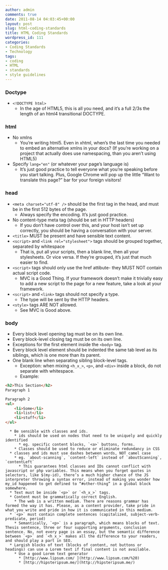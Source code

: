 ```yaml
---
author: admin
comments: true
date: 2011-08-14 04:03:45+00:00
layout: post
slug: html-coding-standards
title: HTML Coding Standards
wordpress_id: 111
categories:
- Coding Standards
- Technology
tags:
- coding
- HTML
- standards
- style guidelines
---
```


### Doctype
  * `<!DOCTYPE html>`
    * In the age of HTML5, this is all you need, and it’s a full 2/3s the length of an html4 transitional DOCTYPE.

### html
  * No xmlns
    * You’re writing html5. Even in xhtml, when’s the last time you needed to embed an alternative xmlns in your docs? (If you’re working on a project that actually does use namespacing, than you aren’t using HTML5)
  * Specify `lang="en"` (or whatever your page’s language is)	
    * It’s just good practice to tell everyone what you’re speaking before you start talking. Plus, Google Chrome will pop up the little “Want to translate this page?” bar for your foreign visitors!
### head

  * `<meta charset="utf-8" />` should be the first tag in the head, and must be in the first 512 bytes of the page.
    * Always specify the encoding. It’s just good practice.
  * No content-type meta tag (should be set in HTTP headers)
    * If you don’t have control over this, and your host isn’t set up correctly, you should be having a conversation with your server.
  * `<title>` MUST be present and have sensible text content.
  * `<script>` and `<link rel="stylesheet">` tags should be grouped together, separated by whitespace	
    * That is, put all your scripts, then a blank line, then all your stylesheets. Or vice versa. If they’re grouped, it’s just that much easier to find.
  * `<script>` tags should only use the href attibute- they MUST NOT contain actual script code.
    * MVC is a Good Thing. If your framework doesn’t make it trivially easy to add a new script to the page for a new feature, take a look at your framework.
  * `<script>` and `<link>` tags should not specify a type.	
    * The type will be sent by the HTTP headers.
  * `<style>` tags ARE NOT allowed.
    * See MVC is Good above.
### body
  * Every block level opening tag must be on its own line.
  * Every block-level closing tag must be on its own line.
  * Exceptions for the first element inside the `<body>` tag.
  * Every block level element should be indented the same tab level as its siblings, which is one more than its parent.
  * One blank line when separating sibling block-level tags.
    * Exception: when mixing `<h_x_>`, `<p>`, and `<div>` inside a block, do not separate with whitespace.	
    * Example:
```html
<h2>This Section</h2>
Paragraph 1

Paragraph 2
<ul>
	<li>Some</li>
	<li>list</li>
	<li>stuff</li>
</ul>
```
      * Be sensible with classes and ids.	
        * ids should be used on nodes that need to be uniquely and quickly identified
          * eg. specific content blocks, `<a>` buttons, forms.
        * Classes should be used to reduce or eliminate redundancy in CSS
      * classes and ids must use dashes between words, NOT camel case
        * eg. `about-scanning`, `content-left` instead of `aboutScanning`, `contentLeft`
          * This guarantees html classes and IDs cannot conflict with javascript or php variables. This means when you forget quotes in selectors, like $(my-id), there’s a much higher chance of the JS interpreter throwing a syntax error, instead of making you wonder how my_id happened to get defined to “#other-thing” in a global block somewhere.
      * Text must be inside `<p>` or `<h_x_>` tags.
      * Content must be grammatically correct English.
        * The web is a written medium. There are reasons grammar has formed the way it has. Please, as a content provider, take pride in what you write and pride in how it is communicated in this medium.	
      * `<p>` must contain complete sentences (capitalized, subject-verb-predicate, period)	
        * Semantically, `<p>` is a paragraph, which means blocks of text. Thesis sentence, three or four supporting arguments, conclusion sentence. No, not every page is an essay, but the semantic difference between `<p>` and `<h_x_>` makes all the difference to your readers, and should play a part in SEO.
      * Largish blocks of text (blocks of content, not buttons or headings) can use a Lorem text if final content is not available.
        * Use a good Lorem text generator
          * [http://www.lipsum.com/ ](http://www.lipsum.com/%20)
          * [http://hipsteripsum.me/](http://hipsteripsum.me/)
